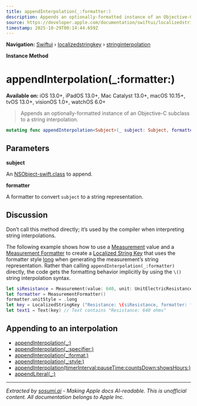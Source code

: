 ```yaml
---
title: appendInterpolation(_:formatter:)
description: Appends an optionally-formatted instance of an Objective-C subclass to a string interpolation.
source: https://developer.apple.com/documentation/swiftui/localizedstringkey/stringinterpolation/appendinterpolation(_:formatter:)
timestamp: 2025-10-29T00:14:44.659Z
---
```


**Navigation:** [Swiftui](/documentation/swiftui) › [localizedstringkey](/documentation/swiftui/localizedstringkey) › [stringinterpolation](/documentation/swiftui/localizedstringkey/stringinterpolation)

**Instance Method**

# appendInterpolation(_:formatter:)

**Available on:** iOS 13.0+, iPadOS 13.0+, Mac Catalyst 13.0+, macOS 10.15+, tvOS 13.0+, visionOS 1.0+, watchOS 6.0+

> Appends an optionally-formatted instance of an Objective-C subclass to a string interpolation.

```swift
mutating func appendInterpolation<Subject>(_ subject: Subject, formatter: Formatter? = nil) where Subject : NSObject
```

## Parameters

**subject**

An [NSObject-swift.class](/documentation/ObjectiveC/NSObject-swift.class) to append.



**formatter**

A formatter to convert `subject` to a string representation.



## Discussion

Don’t call this method directly; it’s used by the compiler when interpreting string interpolations.

The following example shows how to use a [Measurement](/documentation/Foundation/Measurement) value and a [Measurement Formatter](/documentation/Foundation/MeasurementFormatter) to create a [Localized String Key](/documentation/swiftui/localizedstringkey) that uses the formatter style [long](/documentation/Foundation/Formatter/UnitStyle/long) when generating the measurement’s string representation. Rather than calling `appendInterpolation(_:formatter)` directly, the code gets the formatting behavior implicitly by using the `\()` string interpolation syntax.

```swift
let siResistance = Measurement(value: 640, unit: UnitElectricResistance.ohms)
let formatter = MeasurementFormatter()
formatter.unitStyle = .long
let key = LocalizedStringKey ("Resistance: \(siResistance, formatter: formatter)")
let text1 = Text(key) // Text contains "Resistance: 640 ohms"
```

## Appending to an interpolation

- [appendInterpolation(_:)](/documentation/swiftui/localizedstringkey/stringinterpolation/appendinterpolation(_:))
- [appendInterpolation(_:specifier:)](/documentation/swiftui/localizedstringkey/stringinterpolation/appendinterpolation(_:specifier:))
- [appendInterpolation(_:format:)](/documentation/swiftui/localizedstringkey/stringinterpolation/appendinterpolation(_:format:))
- [appendInterpolation(_:style:)](/documentation/swiftui/localizedstringkey/stringinterpolation/appendinterpolation(_:style:))
- [appendInterpolation(timerInterval:pauseTime:countsDown:showsHours:)](/documentation/swiftui/localizedstringkey/stringinterpolation/appendinterpolation(timerinterval:pausetime:countsdown:showshours:))
- [appendLiteral(_:)](/documentation/swiftui/localizedstringkey/stringinterpolation/appendliteral(_:))

---

*Extracted by [sosumi.ai](https://sosumi.ai) - Making Apple docs AI-readable.*
*This is unofficial content. All documentation belongs to Apple Inc.*
